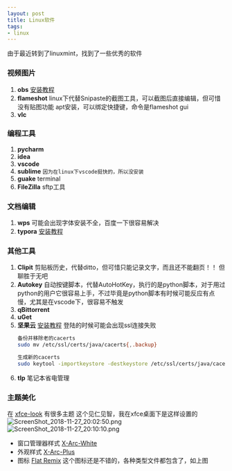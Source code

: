 ```yaml
---
layout: post
title: Linux软件
tags:
- linux
---
```


由于最近转到了linuxmint，找到了一些优秀的软件
<!--more-->
### 视频图片

1. **obs** [安装教程](https://github.com/obsproject/obs-studio/wiki/Install-Instructions#linux)
2. **flameshot** 
    linux下代替Snipaste的截图工具，可以截图后直接编辑，但可惜没有贴图功能
    apt安装，可以绑定快捷键，命令是flameshot gui
3. **vlc**
   
### 编程工具

1. **pycharm**
2. **idea**
3. **vscode**
4. **sublime** `因为在linux下vscode挺快的，所以没安装`
5. **guake** terminal
6. **FileZilla** sftp工具
   
### 文档编辑

1. **wps**
    可能会出现字体安装不全，百度一下很容易解决
2. **typora** [安装教程](https://support.typora.io/Typora-on-Linux/)

### 其他工具

1. **Clipit** 
    剪贴板历史，代替ditto，但可惜只能记录文字，而且还不能翻页！！
    但聊胜于无吧
2. **Autokey**
    自动按键脚本，代替AutoHotKey，执行的是python脚本，对于用过python的用户它很容易上手，不过毕竟是python脚本有时候可能反应有点慢，尤其是在vscode下，很容易不触发
3. **qBittorrent**
4. **uGet**
5. **坚果云** [安装教程](https://www.jianguoyun.com/s/downloads/linux) 
    登陆的时候可能会出现ssl连接失败
    ```bash
    备份并移除老的cacerts
    sudo mv /etc/ssl/certs/java/cacerts{,.backup}

    生成新的cacerts
    sudo keytool -importkeystore -destkeystore /etc/ssl/certs/java/cacerts -deststoretype jks -deststorepass changeit -srckeystore /etc/ssl/certs/java/cacerts.backup -srcstoretype pkcs12 -srcstorepass changeit
    ```
6. **tlp** 笔记本省电管理

### 主题美化
在 [xfce-look](https://www.xfce-look.org/browse/cat/135/) 有很多主题
这个见仁见智，我在xfce桌面下是这样设置的
![ScreenShot_2018-11-27_20:02:50.png](https://i.loli.net/2018/11/27/5bfd32c1292ee.png)
![ScreenShot_2018-11-27_20:10:10.png](https://i.loli.net/2018/11/27/5bfd34384155b.png)
  - 窗口管理器样式 [X-Arc-White](https://www.xfce-look.org/p/1167049/)
  - 外观样式 [X-Arc-Plus](https://www.xfce-look.org/p/1167049/)
  - 图标 [Flat Remix](https://www.xfce-look.org/p/1012430/)
    这个图标还是不错的，各种类型文件都包含了，如上图